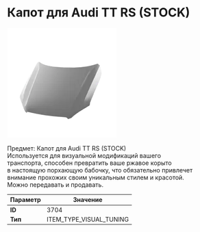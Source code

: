 # Капот для Audi TT RS (STOCK)

![Item Image](../img/3704.webp?raw=true)

Предмет: Капот для Audi TT RS (STOCK)<br>Используется для визуальной модификаций вашего<br>транспорта, способен превратить ваше ржавое корыто<br>в настоящую порхающую бабочку, что обязательно привлечет<br>внимание прохожих своим уникальным стилем и красотой.<br>Можно передавать и продавать.


| Параметр | Значение |
|----------|----------|
| **ID** | 3704 |
| **Тип** | ITEM_TYPE_VISUAL_TUNING |

